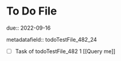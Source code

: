 # To Do File

due:: 2022-09-16

metadatafield:: todoTestFile_482_24

- [ ] Task of todoTestFile_482 1 [[Query me]]
